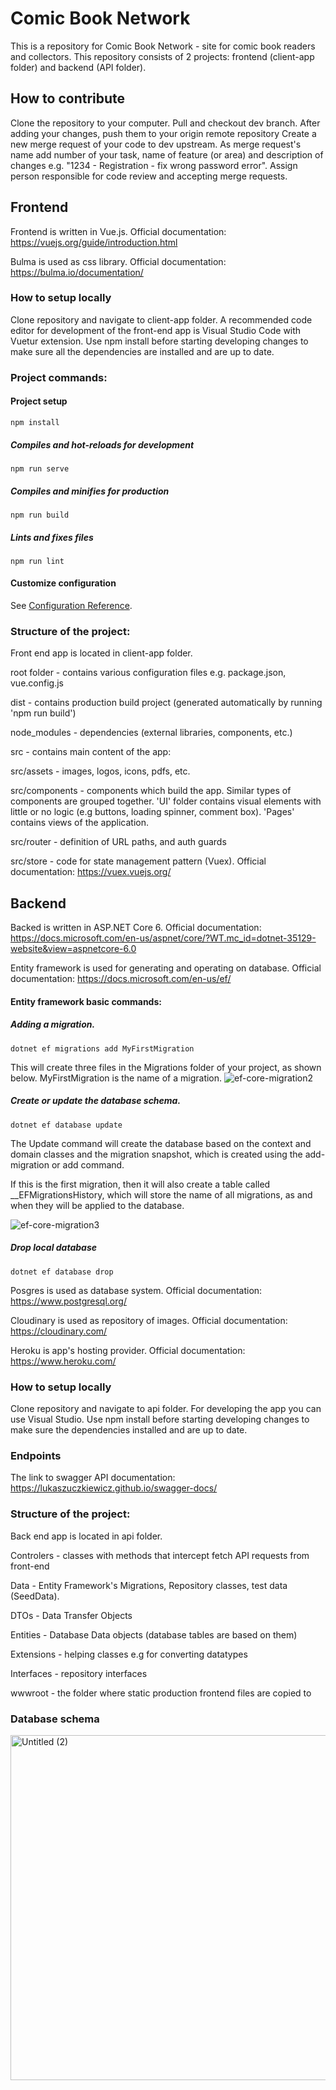 # Comic Book Network
This is a repository for Comic Book Network - site for comic book readers and collectors.
This repository consists of 2 projects: frontend (client-app folder) and backend (API folder).

## How to contribute
Clone the repository to your computer.
Pull and checkout dev branch.
After adding your changes, push them to your origin remote repository
Create a new merge request of your code to dev upstream. As merge request's name add number of your task, name of feature (or area) and description of changes e.g. "1234 - Registration - fix wrong password error". Assign person responsible for code review and accepting merge requests.


## Frontend
Frontend is written in Vue.js. Official documentation: 
https://vuejs.org/guide/introduction.html

Bulma is used as css library. Official documentation: 
https://bulma.io/documentation/

### How to setup locally
Clone repository and navigate to client-app folder.
A recommended code editor for development of the front-end app is Visual Studio Code with Vuetur extension.
Use npm install before starting developing changes to make sure all the dependencies are installed and are up to date.

### Project commands:
#### Project setup
```
npm install
```

##### Compiles and hot-reloads for development
```
npm run serve
```

##### Compiles and minifies for production
```
npm run build
```

##### Lints and fixes files
```
npm run lint
```

#### Customize configuration
See [Configuration Reference](https://cli.vuejs.org/config/).

### Structure of the project:
Front end app is located in client-app folder.

root folder - contains various configuration files e.g. package.json, vue.config.js

dist - contains production build project (generated automatically by running 'npm run build')

node_modules - dependencies (external libraries, components, etc.)

src - contains main content of the app:

src/assets - images, logos, icons, pdfs, etc.

src/components - components which build the app. Similar types of components are grouped together. 'UI' folder contains visual elements with little or no logic (e.g buttons, loading spinner, comment box). 'Pages' contains views of the application.

src/router - definition of URL paths, and auth guards

src/store - code for state management pattern (Vuex). Official documentation: https://vuex.vuejs.org/


## Backend
Backed is written in ASP.NET Core 6. Official documentation: 
https://docs.microsoft.com/en-us/aspnet/core/?WT.mc_id=dotnet-35129-website&view=aspnetcore-6.0

Entity framework is used for generating and operating on database. Official documentation: 
https://docs.microsoft.com/en-us/ef/
#### Entity framework basic commands:
##### Adding a migration.
```
dotnet ef migrations add MyFirstMigration
```
This will create three files in the Migrations folder of your project, as shown below. MyFirstMigration is the name of a migration.
![ef-core-migration2](https://user-images.githubusercontent.com/39297454/155602189-55a2312f-73e5-4c3b-b263-1917a6bddae5.png)

##### Create or update the database schema.
```
dotnet ef database update
```
The Update command will create the database based on the context and domain classes and the migration snapshot, which is created using the add-migration or add command.

If this is the first migration, then it will also create a table called __EFMigrationsHistory, which will store the name of all migrations, as and when they will be applied to the database.

![ef-core-migration3](https://user-images.githubusercontent.com/39297454/155602690-a2aee23f-adac-4684-bff5-3df20b9dae30.png)

##### Drop local database
```
dotnet ef database drop
```


Posgres is used as database system. Official documentation: 
https://www.postgresql.org/

Cloudinary is used as repository of images. Official documentation: 
https://cloudinary.com/

Heroku is app's hosting provider. Official documentation: 
https://www.heroku.com/

### How to setup locally
Clone repository and navigate to api folder.
For developing the app you can use Visual Studio.
Use npm install before starting developing changes to make sure the dependencies installed and are up to date.

### Endpoints
The link to swagger API documentation:
https://lukaszuczkiewicz.github.io/swagger-docs/

### Structure of the project:
Back end app is located in api folder.

Controlers - classes with methods that intercept fetch API requests from  front-end

Data - Entity Framework's Migrations, Repository classes, test data (SeedData).

DTOs - Data Transfer Objects

Entities - Database Data objects (database tables are based on them)

Extensions - helping classes e.g for converting datatypes

Interfaces - repository interfaces

wwwroot - the folder where static production frontend files are copied to

### Database schema
<img width="552" alt="Untitled (2)" src="https://user-images.githubusercontent.com/39297454/155622796-4f0fa0e5-137b-424c-8803-59a30679c8dd.png">
